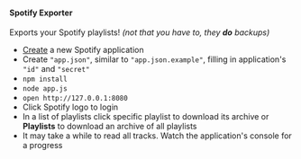 
#### Spotify Exporter

Exports your Spotify playlists! *(not that you have to, they __do__ backups)*

* [Create](https://developer.spotify.com/my-applications/#!/applications/create) a new Spotify application
* Create `"app.json"`, similar to `"app.json.example"`, filling in application's `"id"` and `"secret"`
* `npm install`
* `node app.js`
* `open http://127.0.0.1:8080`
* Click Spotify logo to login
* In a list of playlists click specific playlist to download its archive or **Playlists** to download an archive of all playlists
* It may take a while to read all tracks. Watch the application's console for a progress
